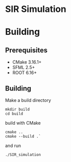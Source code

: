 # SIR Simulation


# Building

## Prerequisites

 - CMake 3.16.1+
 - SFML 2.5+
 - ROOT 6.16+

## Building
Make a build directory

    mkdir build
    cd build
  build with CMake

    cmake ..
    cmake --build .`

and run

    ./SIR_simulation

